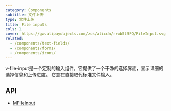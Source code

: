 ```yaml
---
category: Components
subtitle: 文件上传
type: 文件上传
title: File inputs
cols: 1
cover: https://gw.alipayobjects.com/zos/alicdn/rrwbSt3FQ/FileInput.svg
related:
  - /components/text-fields/
  - /components/forms/
  - /components/icons/
---
```


v-file-input是一个定制的输入组件，它提供了一个干净的选择界面，显示详细的选择信息和上传进度。 它意在直接取代标准文件输入。

## API

- [MFileInput](/docs/api/MFileInput)